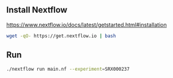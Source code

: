 ## Install Nextflow

https://www.nextflow.io/docs/latest/getstarted.html#installation


```bash
wget -qO- https://get.nextflow.io | bash
```


## Run

```bash
./nextflow run main.nf --experiment=SRX000237
```
